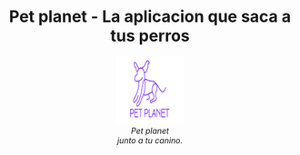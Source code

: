 <h1 align="center">Pet planet - La aplicacion que saca a tus perros</h1>
<p align="center">
   <img src="assets/logo.png" alt="petplanet-logo" width="120px" height="120px"/>
  <br>
  <i>Pet planet
    <br> junto a tu canino.</i>
  <br>
</p>
